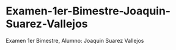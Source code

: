 # Examen-1er-Bimestre-Joaquin-Suarez-Vallejos
 Examen 1er Bimestre, Alumno: Joaquin Suarez Vallejos
